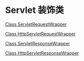 # Servlet 装饰类

[Class ServletRequestWrapper](https://docs.oracle.com/javaee/7/api/javax/servlet/ServletRequestWrapper.html)

[Class HttpServletRequestWrapper](https://docs.oracle.com/javaee/7/api/javax/servlet/http/HttpServletRequestWrapper.html)

[Class ServletResponseWrapper](https://docs.oracle.com/javaee/7/api/javax/servlet/ServletResponseWrapper.html)

[Class HttpServletResponseWrapper](https://docs.oracle.com/javaee/7/api/javax/servlet/http/HttpServletResponseWrapper.html)